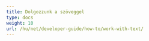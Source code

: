 ```yaml
---
title: Dolgozzunk a szöveggel
type: docs
weight: 10
url: /hu/net/developer-guide/how-to/work-with-text/
---
```

